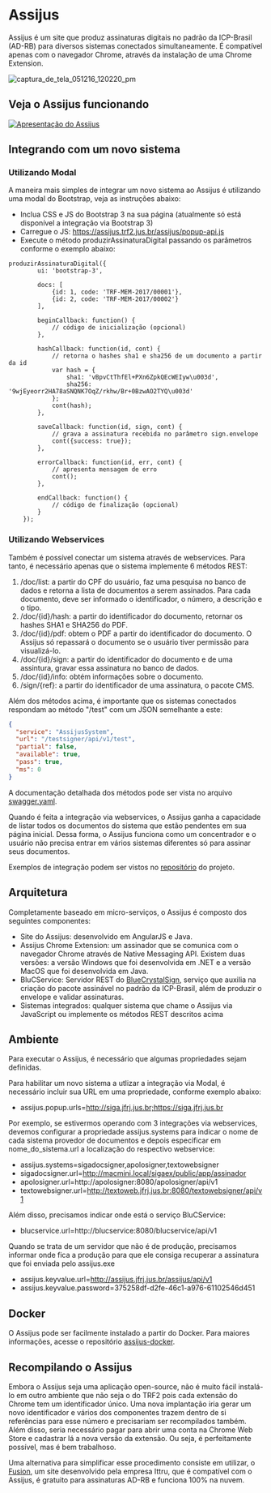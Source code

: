 # Assijus

Assijus é um site que produz assinaturas digitais no padrão da ICP-Brasil (AD-RB) para diversos sistemas conectados simultaneamente. É compatível apenas com o navegador Chrome, através da instalação de uma Chrome Extension.

![captura_de_tela_051216_120220_pm](https://cloud.githubusercontent.com/assets/4137623/16231009/914fa6d2-379a-11e6-8e70-937ef7fa94f1.jpg)

## Veja o Assijus funcionando
[![Apresentação do Assijus](https://img.youtube.com/vi/5qRObgaNG-E/0.jpg)](https://www.youtube.com/watch?v=5qRObgaNG-E)

## Integrando com um novo sistema

### Utilizando Modal
A maneira mais simples de integrar um novo sistema ao Assijus é utilizando uma modal do Bootstrap, veja as instruções abaixo:

* Inclua CSS e JS do Bootstrap 3 na sua página (atualmente só está disponível a integração via Bootstrap 3)
* Carregue o JS: https://assijus.trf2.jus.br/assijus/popup-api.js
* Execute o método produzirAssinaturaDigital passando os parâmetros conforme o exemplo abaixo:

```JS
produzirAssinaturaDigital({
		ui: 'bootstrap-3',
		
		docs: [
			{id: 1, code: 'TRF-MEM-2017/00001'},
			{id: 2, code: 'TRF-MEM-2017/00002'}
		],

		beginCallback: function() {
			// código de inicialização (opcional)
		},
		
		hashCallback: function(id, cont) {
			// retorna o hashes sha1 e sha256 de um documento a partir da id		
			var hash = {
				sha1: 'vBpvCtThfEl+PXn6ZpkQEcWEIyw\u003d', 
				sha256: '9wjEyeorr2HA78aSNQNK7OqZ/rkhw/Br+0BzwAO2TYQ\u003d'
			};
			cont(hash);
		},

		saveCallback: function(id, sign, cont) {
			// grava a assinatura recebida no parâmetro sign.envelope		
			cont({success: true});
		},

		errorCallback: function(id, err, cont) {
			// apresenta mensagem de erro		
			cont();
		},

		endCallback: function() {
			// código de finalização (opcional)		
		}
	});
```

### Utilizando Webservices

Também é possível conectar um sistema através de webservices. Para tanto, é necessário apenas que o sistema implemente 6 métodos REST:

1. /doc/list: a partir do CPF do usuário, faz uma pesquisa no banco de dados e retorna a lista de documentos a serem assinados. Para cada documento, deve ser informado o identificador, o número, a descrição e o tipo.
2. /doc/{id}/hash: a partir do identificador do documento, retornar os hashes SHA1 e SHA256 do PDF.
3. /doc/{id}/pdf: obtem o PDF a partir do identificador do documento. O Assijus só repassará o documento se o usuário tiver permissão para visualizá-lo.
4. /doc/{id}/sign: a partir do identificador do documento e de uma assintura, gravar essa assinatura no banco de dados.
5. /doc/{id}/info: obtém informações sobre o documento.
6. /sign/{ref}: a partir do identificador de uma assinatura, o pacote CMS.


Além dos métodos acima, é importante que os sistemas conectados respondam ao método "/test" com um JSON semelhante a este:

```JSON
{
  "service": "AssijusSystem",
  "url": "/testsigner/api/v1/test",
  "partial": false,
  "available": true,
  "pass": true,
  "ms": 0
}
```

A documentação detalhada dos métodos pode ser vista no arquivo [swagger.yaml](https://github.com/assijus/assijus-system-api/blob/master/src/main/resources/br/jus/trf2/assijus/system/api/swagger.yaml).

Quando é feita a integração via webservices, o Assijus ganha a capacidade de listar todos os documentos do sistema que estão pendentes em sua página inicial. Dessa forma, o Assijus funciona como um concentrador e o usuário não precisa entrar em vários sistemas diferentes só para assinar seus documentos.

Exemplos de integração podem ser vistos no [repositório](https://github.com/assijus) do projeto.

## Arquitetura

Completamente baseado em micro-serviços, o Assijus é composto dos seguintes componentes:
- Site do Assijus: desenvolvido em AngularJS e Java.
- Assijus Chrome Extension: um assinador que se comunica com o navegador Chrome através de Native Messaging API. Existem duas versões: a versão Windows que foi desenvolvida em .NET e a versão MacOS que foi desenvolvida em Java.
- BluCService: Servidor REST do [BlueCrystalSign](https://github.com/bluecrystalsign/signer-source), serviço que auxilia na criação do pacote assinável no padrão da ICP-Brasil, além de produzir o envelope e validar assinaturas.
- Sistemas integrados: qualquer sistema que chame o Assijus via JavaScript ou implemente os métodos REST descritos acima

## Ambiente

Para executar o Assijus, é necessário que algumas propriedades sejam definidas.

Para habilitar um novo sistema a utlizar a integração via Modal, é necessário incluir sua URL em uma propriedade, conforme exemplo abaixo:

- assijus.popup.urls=http://siga.jfrj.jus.br;https://siga.jfrj.jus.br

Por exemplo, se estivermos operando com 3 integrações via webservices, devemos configurar a propriedade assijus.systems para indicar o nome de cada sistema provedor de documentos e depois especificar em nome_do_sistema.url a localização do respectivo webservice:
- assijus.systems=sigadocsigner,apolosigner,textowebsigner
- sigadocsigner.url=http://macmini.local/sigaex/public/app/assinador
- apolosigner.url=http://apolosigner:8080/apolosigner/api/v1
- textowebsigner.url=http://textoweb.jfrj.jus.br:8080/textowebsigner/api/v1

Além disso, precisamos indicar onde está o serviço BluCService:
- blucservice.url=http://blucservice:8080/blucservice/api/v1

Quando se trata de um servidor que não é de produção, precisamos informar onde fica a produção para que ele consiga recuperar a assinatura que foi enviada pelo assijus.exe
- assijus.keyvalue.url=http://assijus.jfrj.jus.br/assijus/api/v1
- assijus.keyvalue.password=375258df-d2fe-46c1-a976-61102546d451

## Docker

O Assijus pode ser facilmente instalado a partir do Docker. Para maiores informações, acesse o repositório [assijus-docker](https://github.com/assijus/assijus-docker).

## Recompilando o Assijus

Embora o Assijus seja uma aplicação open-source, não é muito fácil instalá-lo em outro ambiente que não seja o do TRF2 pois cada extensão do Chrome tem um identificador único. Uma nova implantação iria gerar um novo identificador e vários dos componentes trazem dentro de si referências para esse número e precisariam ser recompilados também. Além disso, seria necessário pagar para abrir uma conta na Chrome Web Store e cadastrar lá a nova versão da extensão. Ou seja, é perfeitamente possível, mas é bem trabalhoso.

Uma alternativa para simplificar esse procedimento consiste em utilizar, o [Fusion](https://ittrufusion.appspot.com/#/about), um site desenvolvido pela empresa Ittru, que é compatível com o Assijus, é gratuito para assinaturas AD-RB e funciona 100% na nuvem.
